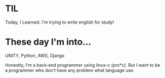 # TIL
Today, I Learned.
I'm trying to write english for study!

# These day I'm into...
UNITY, Python, AWS, Django

Honestly, I'm a back-end programmer using linux-c (pro*c). But I want to be a programmer who don't have any problem what language use.
